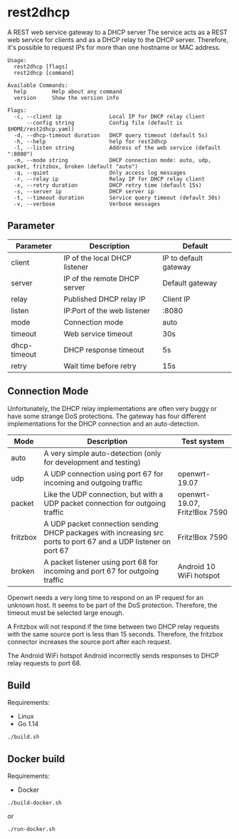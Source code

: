 # rest2dhcp


A REST web service gateway to a DHCP server
The service acts as a REST web service for clients and as a DHCP relay to the DHCP server.
Therefore, it's possible to request IPs for more than one hostname or MAC address.
```
Usage:
  rest2dhcp [flags]
  rest2dhcp [command]

Available Commands:
  help        Help about any command
  version     Show the version info

Flags:
  -c, --client ip               Local IP for DHCP relay client
      --config string           Config file (default is $HOME/rest2dhcp.yaml)
  -d, --dhcp-timeout duration   DHCP query timeout (default 5s)
  -h, --help                    help for rest2dhcp
  -l, --listen string           Address of the web service (default ":8080")
  -m, --mode string             DHCP connection mode: auto, udp, packet, fritzbox, broken (default "auto")
  -q, --quiet                   Only access log messages
  -r, --relay ip                Relay IP for DHCP relay client
  -x, --retry duration          DHCP retry time (default 15s)
  -s, --server ip               DHCP server ip
  -t, --timeout duration        Service query timeout (default 30s)
  -v, --verbose                 Verbose messages
```

## Parameter

| Parameter      | Description                          | Default         |
|--------------|--------------------------------|-----------------|
| client       | IP of the local DHCP listener  | IP to default gateway       |
| server       | IP of the remote DHCP server   | Default gateway |
| relay        | Published DHCP relay IP        | Client IP       |
| listen       | IP:Port of the web listener    | :8080    |
| mode         | Connection mode                | auto            |
| timeout      | Web service timeout            | 30s             |
| dhcp-timeout | DHCP response timeout          | 5s             |
| retry        | Wait time before retry         | 15s             |


## Connection Mode

Unfortunately, the DHCP relay implementations are often very buggy or have some strange DoS protections.
The gateway has four different implementations for the DHCP connection and an auto-detection.

| Mode      | Description                               | Test system  |
|-----------|-------------------------------------------|---|
| auto      | A very simple auto-detection (only for development and testing) ||
| udp       | A UDP connection using port 67 for incoming and outgoing traffic | openwrt-19.07|
| packet    | Like the UDP connection, but with a UDP packet connection for outgoing traffic |openwrt-19.07, Fritz!Box 7590|
| fritzbox  | A UDP packet connection sending DHCP packages with increasing src ports to port 67 and a UDP listener on port 67 | Fritz!Box 7590 |   
| broken    | A packet listener using port 68 for incoming and port 67 for outgoing traffic |Android 10 WiFi hotspot |

Openwrt needs a very long time to respond on an IP request for an unknown host. 
It seems to be part of the DoS protection.
Therefore, the timeout must be selected large enough.

A Fritzbox will not respond if the time between two DHCP relay requests with the same source port is less than 15 seconds. 
Therefore, the fritzbox connector increases the source port after each request.

The Android WiFi hotspot Android incorrectly sends responses to DHCP relay requests to port 68.


## Build

Requirements:
* Linux
* Go 1.14 

```
./build.sh
```

## Docker build

Requirements:
* Docker

```
./build-docker.sh
```
or
```
./run-docker.sh
```
